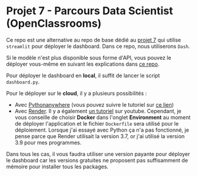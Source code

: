 # Projet 7 - Parcours Data Scientist (OpenClassrooms)

Ce repo est une alternative au repo de base dédié au [projet 7](https://github.com/gabriel1628/Projet-7) qui utilise
`streamlit` pour déployer le dashboard. Dans ce repo, nous utiliserons `Dash`.

Si le modèle n'est plus disponible sous forme d'API, vous pouvez le déployer vous-même en suivant les explications dans
[ce repo](https://github.com/gabriel1628/Projet-7).

Pour déployer le dashboard en __local__, il suffit de lancer le script ``dashboard.py``.

Pour le déployer sur le __cloud__, il y a plusieurs possibilités :
- Avec [Pythonanywhere](https://www.pythonanywhere.com/) (vous pouvez suivre le tutoriel sur [ce lien](https://www.youtube.com/watch?v=WOWVat5BgM4))
- Avec [Render](https://render.com). Il y a également [un tutoriel]() sur youtube.
Cependant, je vous conseille de choisir __Docker__ dans l'onglet __Environment__
au moment de déployer l'application et le fichier ``Dockerfile`` sera utilisé pour le déploiement. Lorsque j'ai essayé
avec Python ça n'a pas fonctionné, je pense parce que Render utilisait la version 3.7, or j'ai utilisé la version 3.9
pour mes programmes.

Dans tous les cas, il vous faudra utiliser une version payante pour déployer le dashboard car les versions gratuites
ne proposent pas suffisamment de mémoire pour installer tous les packages.